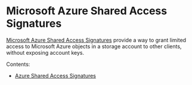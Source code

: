 # Microsoft Azure Shared Access Signatures

[Microsoft Azure Shared Access Signatures](https://docs.microsoft.com/en-us/azure/storage/common/storage-dotnet-shared-access-signature-part-1) provide a way to grant limited access to Microsoft Azure objects in a storage account to other clients, without exposing account keys.

Contents:


* [Azure Shared Access Signatures](https://docs.zerynth.com/latest/official/lib.azure.sas/docs/official_lib.azure.sas_sas.html)
